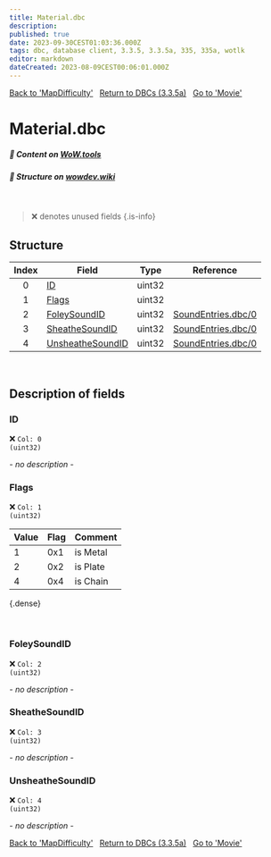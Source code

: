 ```yaml
---
title: Material.dbc
description:
published: true
date: 2023-09-30CEST01:03:36.000Z
tags: dbc, database client, 3.3.5, 3.3.5a, 335, 335a, wotlk
editor: markdown
dateCreated: 2023-08-09CEST00:06:01.000Z
---
```

<a href="https://trinitycore.info/files/DBC/335/mapdifficulty" class="mt-5 v-btn v-btn--depressed v-btn--flat v-btn--outlined theme--light v-size--default darkblue--text text--lighten-3"><span class="v-btn__content"><i aria-hidden="true" class="v-icon notranslate v-icon--left mdi mdi-arrow-left theme--light"></i><span>Back to 'MapDifficulty'</span></span></a>&nbsp;&nbsp;&nbsp;<a href="https://trinitycore.info/files/DBC/335/DBC" class="mt-5 v-btn v-btn--depressed v-btn--flat v-btn--outlined theme--light v-size--default darkblue--text text--lighten-3"><span class="v-btn__content"><i aria-hidden="true" class="v-icon notranslate v-icon--left mdi mdi-home-outline theme--light"></i><span>Return to DBCs (3.3.5a)</span></span></a>&nbsp;&nbsp;&nbsp;<a href="https://trinitycore.info/files/DBC/335/movie" class="mt-5 v-btn v-btn--depressed v-btn--flat v-btn--outlined theme--light v-size--default darkblue--text text--lighten-3"><span class="v-btn__content"><span>Go to 'Movie'</span><i aria-hidden="true" class="v-icon notranslate v-icon--right mdi mdi-arrow-right theme--light"></i></span></a>

# Material.dbc
##### :open_book: Content on [WoW.tools](https://wow.tools/dbc/?dbc=material&build=3.3.5.12340)
##### :pencil: Structure on [wowdev.wiki](https://wowdev.wiki/DB/Material)
&nbsp;

> :x: denotes unused fields
{.is-info}


## Structure

| Index | Field | Type | Reference |
| :---: | --- | :---: | --- |
| 0 | [ID](#id-alt) | uint32 |  |
| 1 | [Flags](#flags) | uint32 |  |
| 2 | [FoleySoundID](#foleysoundid) | uint32 | [SoundEntries.dbc/0](/files/DBC/335/soundentries#id-alt) |
| 3 | [SheatheSoundID](#sheathesoundid) | uint32 | [SoundEntries.dbc/0](/files/DBC/335/soundentries#id-alt) |
| 4 | [UnsheatheSoundID](#unsheathesoundid) | uint32 | [SoundEntries.dbc/0](/files/DBC/335/soundentries#id-alt) |
&nbsp;
## Description of fields

### ID <!-- {#id-alt} -->
:x: <code>Col: 0 (uint32)</code>

*- no description -*
&nbsp;

### Flags
:x: <code>Col: 1 (uint32)</code>

| Value | Flag | Comment |
|-------|------|---------|
| 1 | 0x1 | is Metal |
| 2 | 0x2 | is Plate |
| 4 | 0x4 | is Chain |
{.dense}

&nbsp;

### FoleySoundID
:x: <code>Col: 2 (uint32)</code>

*- no description -*
&nbsp;

### SheatheSoundID
:x: <code>Col: 3 (uint32)</code>

*- no description -*
&nbsp;

### UnsheatheSoundID
:x: <code>Col: 4 (uint32)</code>

*- no description -*
&nbsp;

<a href="https://trinitycore.info/files/DBC/335/mapdifficulty" class="mt-5 v-btn v-btn--depressed v-btn--flat v-btn--outlined theme--light v-size--default darkblue--text text--lighten-3"><span class="v-btn__content"><i aria-hidden="true" class="v-icon notranslate v-icon--left mdi mdi-arrow-left theme--light"></i><span>Back to 'MapDifficulty'</span></span></a>&nbsp;&nbsp;&nbsp;<a href="https://trinitycore.info/files/DBC/335/DBC" class="mt-5 v-btn v-btn--depressed v-btn--flat v-btn--outlined theme--light v-size--default darkblue--text text--lighten-3"><span class="v-btn__content"><i aria-hidden="true" class="v-icon notranslate v-icon--left mdi mdi-home-outline theme--light"></i><span>Return to DBCs (3.3.5a)</span></span></a>&nbsp;&nbsp;&nbsp;<a href="https://trinitycore.info/files/DBC/335/movie" class="mt-5 v-btn v-btn--depressed v-btn--flat v-btn--outlined theme--light v-size--default darkblue--text text--lighten-3"><span class="v-btn__content"><span>Go to 'Movie'</span><i aria-hidden="true" class="v-icon notranslate v-icon--right mdi mdi-arrow-right theme--light"></i></span></a>
